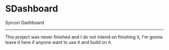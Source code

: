 # SDashboard
Syrcon Dashboard

---------------------------------------------------------------------------------------------------------------------------------------
This project was never finished and I do not intend on finishing it, I'm gonna leave it here if anyone want to use it and build on it.
